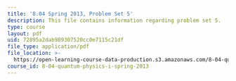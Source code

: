 ```yaml
---
title: '8.04 Spring 2013, Problem Set 5'
description: This file contains information regarding problem set 5.
type: course
layout: pdf
uid: 72895a2dab989307520cc0e7115c21df
file_type: application/pdf
file_location: >-
  https://open-learning-course-data-production.s3.amazonaws.com/8-04-quantum-physics-i-spring-2013/72895a2dab989307520cc0e7115c21df_MIT8_04S13_ps5.pdf
course_id: 8-04-quantum-physics-i-spring-2013
---
```

